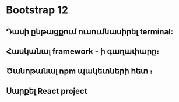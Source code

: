 # Bootstrap 12

## Դասի ընթացքում ուսումնասիրել terminal:
## Հասկանալ framework - ի գաղափարը։
## Ծանոթանալ npm պակետների հետ ։
## Սարքել React project